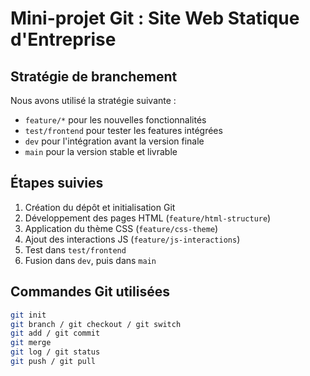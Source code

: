 # Mini-projet Git : Site Web Statique d'Entreprise

## Stratégie de branchement

Nous avons utilisé la stratégie suivante :
- `feature/*` pour les nouvelles fonctionnalités
- `test/frontend` pour tester les features intégrées
- `dev` pour l'intégration avant la version finale
- `main` pour la version stable et livrable

## Étapes suivies

1. Création du dépôt et initialisation Git
2. Développement des pages HTML (`feature/html-structure`)
3. Application du thème CSS (`feature/css-theme`)
4. Ajout des interactions JS (`feature/js-interactions`)
5. Test dans `test/frontend`
6. Fusion dans `dev`, puis dans `main`

## Commandes Git utilisées

```bash
git init
git branch / git checkout / git switch
git add / git commit
git merge
git log / git status
git push / git pull
```